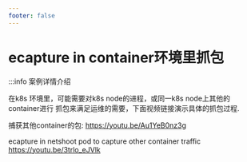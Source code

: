 ```yaml
---
footer: false
---
```


# ecapture in container环境里抓包

:::info 案例详情介绍

在k8s 环境里，可能需要对k8s node的进程，或同一k8s node上其他的container进行
抓包来满足运维的需要，下面视频链接演示具体的抓包过程.

捕获其他container的包: https://youtu.be/Au1YeB0nz3g

ecapture in netshoot pod to capture other container traffic
https://youtu.be/3trlo_eJVlk
